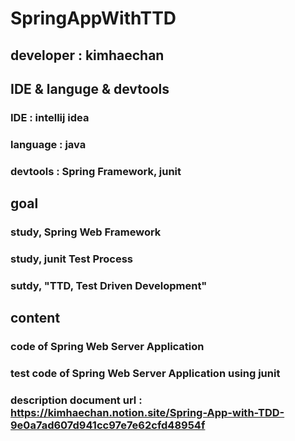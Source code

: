 # SpringAppWithTTD

## developer : kimhaechan

## IDE & languge & devtools
### IDE : intellij idea
### language : java
### devtools : Spring Framework, junit

## goal
### study, Spring Web Framework
### study, junit Test Process
### sutdy, "TTD, Test Driven Development"

## content
### code of Spring Web Server Application
### test code of Spring Web Server Application using junit
### description document url : https://kimhaechan.notion.site/Spring-App-with-TDD-9e0a7ad607d941cc97e7e62cfd48954f 
